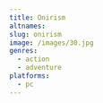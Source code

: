 ```yaml
---
title: Onirism
altnames:
slug: onirism
image: /images/30.jpg
genres:
  - action
  - adventure
platforms:
  - pc
---
```


